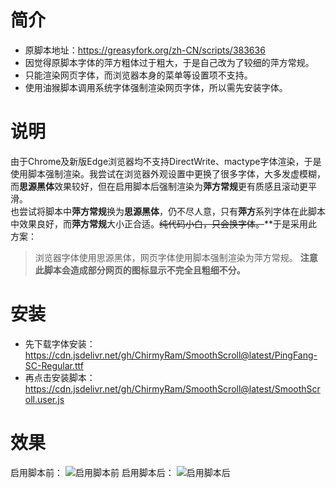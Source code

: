 # 简介
* 原脚本地址：https://greasyfork.org/zh-CN/scripts/383636
* 因觉得原脚本字体的萍方粗体过于粗大，于是自己改为了较细的萍方常规。<br/>
* 只能渲染网页字体，而浏览器本身的菜单等设置项不支持。<br/>
* 使用油猴脚本调用系统字体强制渲染网页字体，所以需先安装字体。<br/>
# 说明
由于Chrome及新版Edge浏览器均不支持DirectWrite、mactype字体渲染，于是使用脚本强制渲染。我尝试在浏览器外观设置中更换了很多字体，大多发虚模糊，而**思源黑体**效果较好，但在启用脚本后强制渲染为**萍方常规**更有质感且滚动更平滑。<br/>
也尝试将脚本中**萍方常规**换为**思源黑体**，仍不尽人意，只有**萍方**系列字体在此脚本中效果良好，而**萍方常规**大小正合适。~~纯代码小白，只会换字体。~~**于是采用此方案：
> 浏览器字体使用思源黑体，网页字体使用脚本强制渲染为萍方常规。
**注意此脚本会造成部分网页的图标显示不完全且粗细不分。**<br/>
# 安装
* 先下载字体安装：https://cdn.jsdelivr.net/gh/ChirmyRam/SmoothScroll@latest/PingFang-SC-Regular.ttf
* 再点击安装脚本：https://cdn.jsdelivr.net/gh/ChirmyRam/SmoothScroll@latest/SmoothScroll.user.js
# 效果
启用脚本前：
![启用脚本前](https://cdn.jsdelivr.net/gh/ChirmyRam/SmoothScroll@latest/before.jpg)
启用脚本后：
![启用脚本后](https://cdn.jsdelivr.net/gh/ChirmyRam/SmoothScroll@latest/after.jpg)
